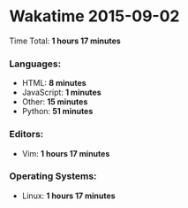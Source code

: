 # Wakatime 2015-09-02

Time Total: **1 hours 17 minutes**

### Languages:
- HTML: **8 minutes** 
- JavaScript: **1 minutes** 
- Other: **15 minutes** 
- Python: **51 minutes** 

### Editors:
- Vim: **1 hours 17 minutes** 

### Operating Systems:
- Linux: **1 hours 17 minutes** 

